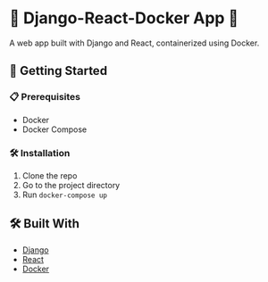 # 🐳 Django-React-Docker App 🚀

A web app built with Django and React, containerized using Docker.

## 🚀 Getting Started

### 📋 Prerequisites

- Docker
- Docker Compose

### 🛠️ Installation

1. Clone the repo
2. Go to the project directory
3. Run `docker-compose up`

## 🛠️ Built With

- [Django](https://www.djangoproject.com/)
- [React](https://reactjs.org/)
- [Docker](https://www.docker.com/)
